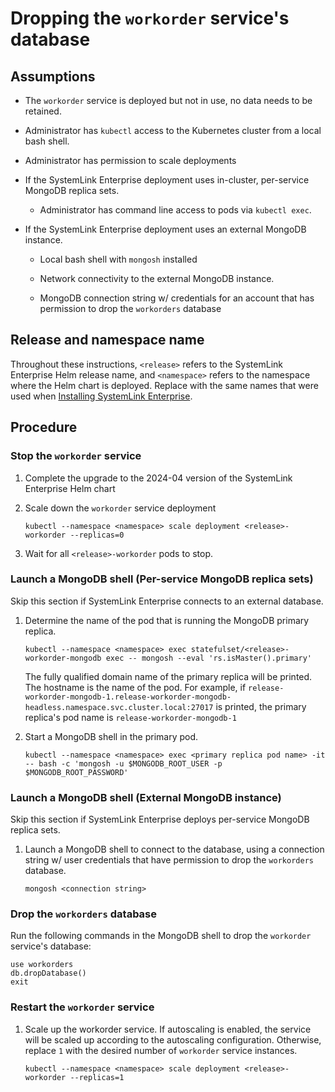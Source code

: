 # Dropping the `workorder` service's database

## Assumptions

- The `workorder` service is deployed but not in use, no data needs to be retained.

- Administrator has `kubectl` access to the Kubernetes cluster from a local bash shell.

- Administrator has permission to scale deployments

- If the SystemLink Enterprise deployment uses in-cluster, per-service MongoDB replica sets.

  - Administrator has command line access to pods via `kubectl exec`.

- If the SystemLink Enterprise deployment uses an external MongoDB instance.

  - Local bash shell with `mongosh` installed

  - Network connectivity to the external MongoDB instance.

  - MongoDB connection string w/ credentials for an account that has permission to drop the `workorders` database

## Release and namespace name

Throughout these instructions, `<release>` refers to the SystemLink Enterprise Helm release name, and
`<namespace>` refers to the namespace where the Helm chart is deployed. Replace with the same names
that were used when
[Installing SystemLink Enterprise](https://www.ni.com/docs/en-US/bundle/systemlink-enterprise/page/installing-systemlink-enterprise.html#GUID-C371BF44-6A52-4ABC-89F5-410B2B38B5C2).

## Procedure

### Stop the `workorder` service

1. Complete the upgrade to the 2024-04 version of the SystemLink Enterprise Helm chart

1. Scale down the `workorder` service deployment

   `kubectl --namespace <namespace> scale deployment <release>-workorder --replicas=0`

1. Wait for all `<release>-workorder` pods to stop.

### Launch a MongoDB shell (Per-service MongoDB replica sets)

Skip this section if SystemLink Enterprise connects to an external database.

1. Determine the name of the pod that is running the MongoDB primary replica.

   `kubectl --namespace <namespace> exec statefulset/<release>-workorder-mongodb exec -- mongosh --eval 'rs.isMaster().primary'`

   The fully qualified domain name of the primary replica will be printed. The hostname is the name of the
   pod. For example, if
   `release-workorder-mongodb-1.release-workorder-mongodb-headless.namespace.svc.cluster.local:27017` is
   printed, the primary replica's pod name is `release-workorder-mongodb-1`

1. Start a MongoDB shell in the primary pod.

   `kubectl --namespace <namespace> exec <primary replica pod name> -it -- bash -c 'mongosh -u $MONGODB_ROOT_USER -p $MONGODB_ROOT_PASSWORD'`

### Launch a MongoDB shell (External MongoDB instance)

Skip this section if SystemLink Enterprise deploys per-service MongoDB replica sets.

1. Launch a MongoDB shell to connect to the database, using a connection string w/ user credentials
   that have permission to drop the `workorders` database.

   `mongosh <connection string>`

### Drop the `workorders` database

Run the following commands in the MongoDB shell to drop the `workorder` service's database:

```
use workorders
db.dropDatabase()
exit
```

### Restart the `workorder` service

1. Scale up the workorder service. If autoscaling is enabled, the service will be scaled up according
   to the autoscaling configuration. Otherwise, replace `1` with the desired number of `workorder`
   service instances.

   `kubectl --namespace <namespace> scale deployment <release>-workorder --replicas=1`
